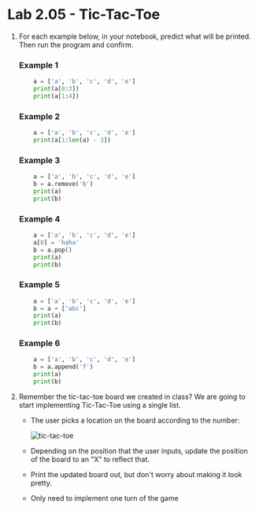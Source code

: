 # Lab 2.05 - Tic-Tac-Toe

1. For each example below, in your notebook, predict what will be printed. Then run the program and confirm. 

    ### Example 1

    ```python
        a = ['a', 'b', 'c', 'd', 'e']
        print(a[0:3])
        print(a[1:4])
    ```

    ### Example 2

    ```python
        a = ['a', 'b', 'c', 'd', 'e']
        print(a[1:len(a) - 3])
    ```
    ### Example 3

    ```python
        a = ['a', 'b', 'c', 'd', 'e']
        b = a.remove('b')
        print(a)
        print(b)
    ```
    ### Example 4

    ```python
        a = ['a', 'b', 'c', 'd', 'e']
        a[0] = 'haha'
        b = a.pop()
        print(a)
        print(b)
    ```
    ### Example 5

    ```python
        a = ['a', 'b', 'c', 'd', 'e']
        b = a + ['abc']
        print(a)
        print(b)
    ```
    ### Example 6

    ```python
        a = ['a', 'b', 'c', 'd', 'e']
        b = a.append('f')
        print(a)
        print(b)
    ```

2) Remember the tic-tac-toe board we created in class? We are going to start implementing Tic-Tac-Toe using a single list.

    * The user picks a location on the board according to the number: 

        ![tic-tac-toe](https://encrypted-tbn3.gstatic.com/images?q=tbn:ANd9GcRrA_MowUM-KZXl1CpkrQhi8W505dM3cxZG1787i9qFz8KefqFkIQ)

    * Depending on the position that the user inputs, update the position of the board to an "X" to reflect that.
    * Print the updated board out, but don't worry about making it look pretty.
    * Only need to implement one turn of the game

